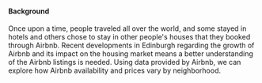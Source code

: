 #### Background

Once upon a time, people traveled all over the world, and some stayed in hotels and others chose to stay in other people's houses that they booked through Airbnb.
Recent developments in Edinburgh regarding the growth of Airbnb and its impact on the housing market means a better understanding of the Airbnb listings is needed.
Using data provided by Airbnb, we can explore how Airbnb availability and prices vary by neighborhood.
